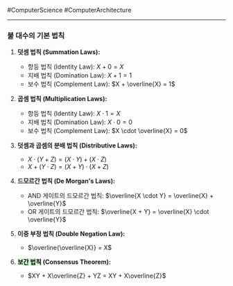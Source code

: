 #ComputerScience #ComputerArchitecture 

---
### 불 대수의 기본 법칙

1. **덧셈 법칙 (Summation Laws):**
   - 항등 법칙 (Identity Law): $X + 0 = X$
   - 지배 법칙 (Domination Law): $X + 1 = 1$
   - 보수 법칙 (Complement Law): $X + \overline{X} = 1$

2. **곱셈 법칙 (Multiplication Laws):**
   - 항등 법칙 (Identity Law): $X \cdot 1 = X$
   - 지배 법칙 (Domination Law): $X \cdot 0 = 0$
   - 보수 법칙 (Complement Law): $X \cdot \overline{X} = 0$

3. **덧셈과 곱셈의 분배 법칙 (Distributive Laws):**
   - $X \cdot (Y + Z) = (X \cdot Y) + (X \cdot Z)$
   - $X + (Y \cdot Z) = (X + Y) \cdot (X + Z)$

4. **드모르간 법칙 (De Morgan's Laws):**
   - AND 게이트의 드모르간 법칙: $\overline{X \cdot Y} = \overline{X} + \overline{Y}$
   - OR 게이트의 드모르간 법칙: $\overline{X + Y} = \overline{X} \cdot \overline{Y}$

5. **이중 부정 법칙 (Double Negation Law):**
   - $\overline{\overline{X}} = X$

6. **<mark style="background: #BBFABBA6;">보간 법칙</mark> (Consensus Theorem):**
   - $XY + X\overline{Z} + YZ = XY + X\overline{Z}$
